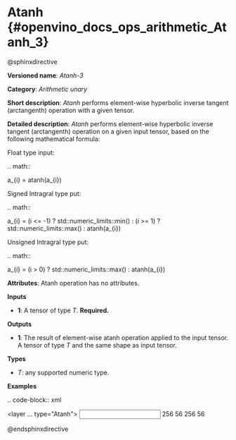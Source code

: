 # Atanh {#openvino_docs_ops_arithmetic_Atanh_3}

@sphinxdirective

**Versioned name**: *Atanh-3*

**Category**: *Arithmetic unary*

**Short description**: *Atanh* performs element-wise hyperbolic inverse tangent (arctangenth) operation with a given tensor.

**Detailed description**: *Atanh* performs element-wise hyperbolic inverse tangent (arctangenth) operation on a given input tensor, based on the following mathematical formula:

Float type input:

.. math::

   a_{i} = atanh(a_{i})

Signed Intragral type put:

.. math::

   a_{i} = (i <= -1) ? std::numeric_limits<T>::min() : (i >= 1) ? std::numeric_limits<T>::max() : atanh(a_{i})

Unsigned Intragral type put:

.. math::

   a_{i} = (i > 0) ? std::numeric_limits<T>::max() : atanh(a_{i})


**Attributes**: Atanh operation has no attributes.

**Inputs**

  * **1**: A tensor of type *T*. **Required.**

**Outputs**

  * **1**: The result of element-wise atanh operation applied to the input tensor. A tensor of type *T* and the same shape as input tensor.

**Types**

  * *T*: any supported numeric type.

**Examples**

.. code-block:: xml
   
   <layer ... type="Atanh">
       <input>
           <port id="0">
               <dim>256</dim>
               <dim>56</dim>
           </port>
       </input>
       <output>
           <port id="1">
               <dim>256</dim>
               <dim>56</dim>
           </port>
       </output>
   </layer>

@endsphinxdirective

